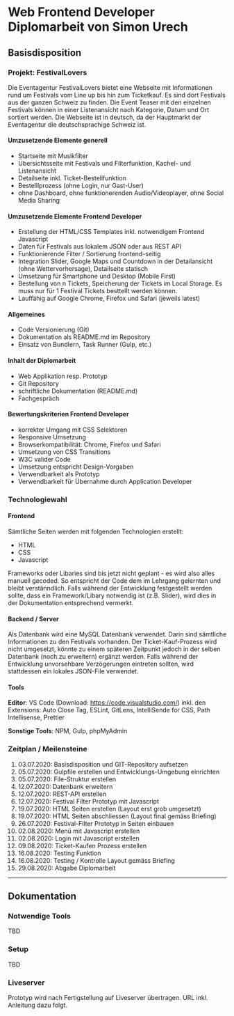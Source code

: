 # Web Frontend Developer Diplomarbeit von Simon Urech

## Basisdisposition

### Projekt: FestivalLovers
Die Eventagentur FestivalLovers bietet eine Webseite mit Informationen rund um Festivals vom Line up bis hin zum Ticketkauf. Es sind dort Festivals aus der ganzen Schweiz zu finden. Die Event Teaser mit den einzelnen Festivals können in einer Listenansicht nach Kategorie, Datum und Ort sortiert werden. Die Webseite ist in deutsch, da der Hauptmarkt der Eventagentur die deutschsprachige Schweiz ist.

#### Umzusetzende Elemente generell
- Startseite mit Musikfilter
- Übersichtsseite mit Festivals und Filterfunktion, Kachel- und Listenansicht
- Detailseite inkl. Ticket-Bestellfunktion
- Bestelllprozess (ohne Login, nur Gast-User)
- ohne Dashboard, ohne funktionerenden Audio/Videoplayer, ohne Social Media Sharing

#### Umzusetzende Elemente Frontend Developer
- Erstellung der HTML/CSS Templates inkl. notwendigem Frontend Javascript
- Daten für Festivals aus lokalem JSON oder aus REST API
- Funktionierende Filter / Sortierung frontend-seitig
- Integration Slider, Google Maps und Countdown in der Detailansicht (ohne Wettervorhersage), Detailseite statisch
- Umsetzung für Smartphone und Desktop (Mobile First)
- Bestellung von n Tickets, Speicherung der Tickets im Local Storage. Es muss nur für 1 Festival Tickets besttellt werden können.
- Lauffähig auf Google Chrome, Firefox und Safari (jeweils latest)

#### Allgemeines
- Code Versionierung (Git)
- Dokumentation als README.md im Repository
- Einsatz von Bundlern, Task Runner (Gulp, etc.)

#### Inhalt der Diplomarbeit
- Web Applikation resp. Prototyp
- Git Repository
- schriftliche Dokumentation (README.md)
- Fachgespräch

#### Bewertungskriterien Frontend Developer
- korrekter Umgang mit CSS Selektoren
- Responsive Umsetzung
- Browserkompatibilität: Chrome, Firefox und Safari
- Umsetzung von CSS Transitions
- W3C valider Code
- Umsetzung entspricht Design-Vorgaben
- Verwendbarkeit als Prototyp
- Verwendbarkeit für Übernahme durch Application Developer

### Technologiewahl
#### Frontend
Sämtliche Seiten werden mit folgenden Technologien erstellt:
- HTML
- CSS
- Javascript

Frameworks oder Libaries sind bis jetzt nicht geplant - es wird also alles manuell gecoded. So entspricht der Code dem im Lehrgang gelernten und bleibt verstänndlich. Falls während der Entwicklung festgestellt werden sollte, dass ein Framework/Libary notwendig ist (z.B. Slider), wird dies in der Dokumentation entsprechend vermerkt.

#### Backend / Server
Als Datenbank wird eine MySQL Datenbank verwendet. Darin sind sämtliche Informationen zu den Festivals vorhanden. Der Ticket-Kauf-Prozess wird nicht umgesetzt, könnte zu einem späteren Zeitpunkt jedoch in der selben Datenbank (noch zu erweitern) ergänzt werden. Falls während der Entwicklung unvorsehbare Verzögerungen eintreten sollten, wird stattdessen ein lokales JSON-File verwendet.

#### Tools
<strong>Editor</strong>: VS Code (Download: https://code.visualstudio.com/) inkl. den Extensions: Auto Close Tag, ESLint, GitLens, IntelliSende for CSS, Path Intellisense, Prettier

<strong>Sonstige Tools</strong>: NPM, Gulp, phpMyAdmin



### Zeitplan / Meilensteine
1. 03.07.2020: Basisdisposition und GIT-Repository aufsetzen
2. 05.07.2020: Gulpfile erstellen und Entwicklungs-Umgebung einrichten
3. 05.07.2020: File-Struktur erstellen
4. 12.07.2020: Datenbank erweitern
5. 12.07.2020: REST-API erstellen
6. 12.07.2020: Festival Filter Prototyp mit Javascript
7. 19.07.2020: HTML Seiten erstellen (Layout erst grob umgesetzt)
8. 19.07.2020: HTML Seiten abschliessen (Layout final gemäss Briefing)
9. 26.07.2020: Festival-Filter Prototyp in Seiten einbauen
10. 02.08.2020: Menü mit Javascript erstellen
11. 02.08.2020: Login mit Javascript erstellen
12. 09.08.2020: Ticket-Kaufen Prozess erstellen
13. 16.08.2020: Testing Funktion
14. 16.08.2020: Testing / Kontrolle Layout gemäss Briefing
15. 29.08.2020: Abgabe Diplomarbeit


_____________________________________________________________

## Dokumentation
### Notwendige Tools
TBD

### Setup
TBD

### Liveserver
Prototyp wird nach Fertigstellung auf Liveserver übertragen. URL inkl. Anleitung dazu folgt.